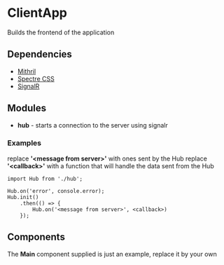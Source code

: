 # ClientApp
Builds the frontend of the application

## Dependencies
* [Mithril](https://mithril.js.org/)
* [Spectre CSS](https://picturepan2.github.io/spectre/getting-started.html)
* [SignalR](https://docs.microsoft.com/en-us/aspnet/core/tutorials/signalr?view=aspnetcore-2.2&tabs=visual-studio-code)

## Modules
* **hub** - starts a connection to the server using signalr

### Examples

replace **'&lt;message from server&gt;'** with ones sent by the Hub
replace **'&lt;callback&gt;'** with a function that will handle the data sent from the Hub

    import Hub from './hub';

    Hub.on('error', console.error);
    Hub.init()
        .then(() => {
            Hub.on('<message from server>', <callback>)
        });

## Components
The **Main** component supplied is just an example, replace it by your own
